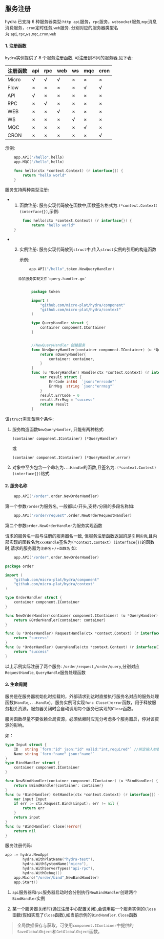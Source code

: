 ## 服务注册

hydra 已支持 6 种服务器类型:`http api`服务，`rpc`服务，`websocket`服务,`mqc`消息消费服务，`cron`定时任务,`web`服务. 分别对应的服务器类型名为:`api`,`rpc`,`ws`,`mqc`,`cron`,`web`

#### 1. 注册函数

`hydra`实例提供了 8 个服务注册函数, 可注册到不同的服务器,见下表:

| 注册函数 | api | rpc | web | ws  | mqc | cron |
| -------- | --- | --- | --- | --- | --- | ---- |
| Micro    | √   | √   | √   | ×   | ×   | ×    |
| Flow     | ×   | ×   | ×   | ×   | √   | √    |
| API      | √   | ×   | ×   | ×   | ×   | ×    |
| RPC      | ×   | √   | ×   | ×   | ×   | ×    |
| WEB      | ×   | ×   | √   | ×   | ×   | ×    |
| WS       | ×   | ×   | ×   | √   | ×   | ×    |
| MQC      | ×   | ×   | ×   | ×   | √   | ×    |
| CRON     | ×   | ×   | ×   | ×   | ×   | √    |

示例:

```go
    app.API("/hello",hello)
    app.MQC("/hello",hello)

    func hello(ctx *context.Context) (r interface{}) {
	    return "hello world"
    }
```

服务支持两种类型注册:

- 1.  函数注册: 服务实现代码放在函数中,函数签名格式为:`(*context.Context) (interface{})`,示例:

```go
        func hello(ctx *context.Context) (r interface{}) {
            return "hello world"
    }
```

- 2.  实例注册: 服务实现代码放到`struct`中,传入`struct`实例的引用的构造函数

      示例:

```go
           app.API("/hello",token.NewQueryHandler)
```

          添加服务实现文件`query.handler.go`

```go

            package token

            import (
                "github.com/micro-plat/hydra/component"
                "github.com/micro-plat/hydra/context"
            )

            type QueryHandler struct {
                container component.IContainer
            }


            //NewQueryHandler 创建服务
            func NewQueryHandler(container component.IContainer) (u *QueryHandler) {
                return &QueryHandler{
                    container: container,
                }
            }
            func (u *QueryHandler) Handle(ctx *context.Context) (r interface{}) {
                var result struct {
                    ErrCode int64  `json:"errcode"`
                    ErrMsg  string `json:"errmsg"`
                }
                result.ErrCode = 0
                result.ErrMsg = "success"
                return result
            }
```

该`struct`需具备两个条件:

1. 服务构造函数`NewQueryHandler`, 只能有两种格式:

   `(container component.IContainer) (*QueryHandler)`

   或

   `(container component.IContainer) (*QueryHandler,error)`

2. 对象中至少包含一个命名为`...Handle`的函数,且签名为:
   `(*context.Context) (interface{})`格式.

#### 2. 服务名称

```go
    app.API("/order",order.NewOrderHandler)
```

第一个参数`/order`为服务名, 一般都以`/`开头,支持`/`分隔的多段名称如:

```go
    app.API("/order/request",order.NewOrderRequestHandler)
```

第二个参数`order.NewOrderHandler`为服务实现函数

请求的服务名一般与注册的服务器名一致, 但服务注册函数返回的是引用`实例`,且内部实现的函数名为`xxxHandle`签名为`(*context.Context) (interface{})`的函数时,请求的服务器为`注册名`+`/`+`函数名`
如:

```go
    app.API("/order",order.NewOrderHandler)
```

```go
package order

import (
	"github.com/micro-plat/hydra/component"
	"github.com/micro-plat/hydra/context"
)

type OrderHandler struct {
	container component.IContainer
}

func NewOrderHandler(container component.IContainer) (u *QueryHandler) {
	return &OrderHandler{container: container}
}

func (u *OrderHandler) RequestHandle(ctx *context.Context) (r interface{}) {
	return "success"
}
func (u *OrderHandler) QueryHandle(ctx *context.Context) (r interface{}) {
	return "success"
}
```

以上示例实际注册了两个服务:
`/order/request`,`/order/query`,分别对应`RequestHandle`,
`QueryHandle`服务处理函数

#### 3. 生命周期

服务是在服务器初始化时挂载的，外部请求到达时直接执行服务名对应的服务处理函数(`Handle`,`...Handle`)，服务实例可实现`func Close()error`函数，用于释放服务相关资源。服务器关闭时会自动调用每个服务已实现的`Close`函数。

服务函数尽量不要依赖全局资源，必须依赖时应充分考虑多个服务器启，停对该资源的影响。

如：

```go
type Input struct {
	ID   string `form:"id" json:"id" valid:"int,required"` //绑定输入参数，并验证类型否是否必须输入
	Name string `form:"name" json:"name"`
}
type BindHandler struct {
	container component.IContainer
}

func NewBindHandler(container component.IContainer) (u *BindHandler) {
	return &BindHandler{container: container}
}
func (u *BindHandler) GetHandle(ctx *context.Context) (r interface{}) {
	var input Input
	if err := ctx.Request.Bind(&input); err != nil {
		return err
	}
	return input
}
func (u *BindHandler) Close()error{
    return nil
}

```

服务注册代码:

```go
app := hydra.NewApp(
		hydra.WithPlatName("hydra-test"),
		hydra.WithSystemName("micro"),
		hydra.WithServerTypes("api-rpc"),
		hydra.WithDebug())
	app.Micro("/order/bind",NewBindHandler)
	app.Start()
```

1. `api`服务器和`rpc`服务器启动时会分别执行`NewBindHandler`创建两个`BindHandler`实例

2. 某一个服务器关闭时(通过注册中心配置关闭),会调用每一个服务实例的`Close`函数(假如实现了`Close`函数),如当前示例的`BindHandler.Close`函数

> 全局数据保存与获取，可使用`component.IContainer`中提供的`SaveGlobalObject`和`GetGlobalObject`函数。
